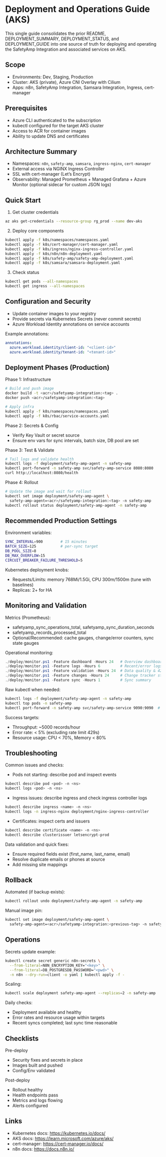 # Deployment and Operations Guide (AKS)

This single guide consolidates the prior README, DEPLOYMENT_SUMMARY, DEPLOYMENT_STATUS, and DEPLOYMENT_GUIDE into one source of truth for deploying and operating the SafetyAmp Integration and associated services on AKS.

## Scope
- Environments: Dev, Staging, Production
- Cluster: AKS (private), Azure CNI Overlay with Cilium
- Apps: n8n, SafetyAmp Integration, Samsara Integration, Ingress, cert-manager

## Prerequisites
- Azure CLI authenticated to the subscription
- kubectl configured for the target AKS cluster
- Access to ACR for container images
- Ability to update DNS and certificates

## Architecture Summary
- Namespaces: `n8n`, `safety-amp`, `samsara`, `ingress-nginx`, `cert-manager`
- External access via NGINX Ingress Controller
- SSL with cert-manager (Let’s Encrypt)
- Observability: Managed Prometheus + Managed Grafana + Azure Monitor (optional sidecar for custom JSON logs)

## Quick Start
1) Get cluster credentials
```bash
az aks get-credentials --resource-group rg_prod --name dev-aks
```

2) Deploy core components
```bash
kubectl apply -f k8s/namespaces/namespaces.yaml
kubectl apply -f k8s/cert-manager/cert-manager.yaml
kubectl apply -f k8s/ingress/nginx-ingress-controller.yaml
kubectl apply -f k8s/n8n/n8n-deployment.yaml
kubectl apply -f k8s/safety-amp/safety-amp-deployment.yaml
kubectl apply -f k8s/samsara/samsara-deployment.yaml
```

3) Check status
```bash
kubectl get pods --all-namespaces
kubectl get ingress --all-namespaces
```

## Configuration and Security
- Update container images to your registry
- Provide secrets via Kubernetes Secrets (never commit secrets)
- Azure Workload Identity annotations on service accounts

Example annotations:
```yaml
annotations:
  azure.workload.identity/client-id: "<client-id>"
  azure.workload.identity/tenant-id: "<tenant-id>"
```

## Deployment Phases (Production)

Phase 1: Infrastructure
```bash
# Build and push image
docker build -t <acr>/safetyamp-integration:<tag> .
docker push <acr>/safetyamp-integration:<tag>

# Apply infra
kubectl apply -f k8s/namespaces/namespaces.yaml
kubectl apply -f k8s/rbac/service-accounts.yaml
```

Phase 2: Secrets & Config
- Verify Key Vault or secret source
- Ensure env vars for sync intervals, batch size, DB pool are set

Phase 3: Test & Validate
```bash
# Tail logs and validate health
kubectl logs -f deployment/safety-amp-agent -n safety-amp
kubectl port-forward -n safety-amp svc/safety-amp-service 8080:8080
curl http://localhost:8080/health
```

Phase 4: Rollout
```bash
# Update the image and wait for rollout
kubectl set image deployment/safety-amp-agent \
  safety-amp-agent=<acr>/safetyamp-integration:<tag> -n safety-amp
kubectl rollout status deployment/safety-amp-agent -n safety-amp
```

## Recommended Production Settings
Environment variables:
```bash
SYNC_INTERVAL=900        # 15 minutes
BATCH_SIZE=125           # per-sync target
DB_POOL_SIZE=8
DB_MAX_OVERFLOW=15
CIRCUIT_BREAKER_FAILURE_THRESHOLD=5
```

Kubernetes deployment knobs:
- Requests/Limits: memory 768Mi/1.5Gi, CPU 300m/1500m (tune with baselines)
- Replicas: 2+ for HA

## Monitoring and Validation

Metrics (Prometheus):
- safetyamp_sync_operations_total, safetyamp_sync_duration_seconds
- safetyamp_records_processed_total
- Optional/Recommended: cache gauges, change/error counters, sync state gauges

Operational monitoring:
```powershell
./deploy/monitor.ps1 -Feature dashboard -Hours 24   # Overview dashboard
./deploy/monitor.ps1 -Feature logs -Hours 6         # Recent/error logs
./deploy/monitor.ps1 -Feature validation -Hours 24  # Data quality & 422s
./deploy/monitor.ps1 -Feature changes -Hours 24     # Change tracker stats
./deploy/monitor.ps1 -Feature sync -Hours 1         # Sync summary
```

Raw kubectl when needed:
```bash
kubectl logs -f deployment/safety-amp-agent -n safety-amp
kubectl top pods -n safety-amp
kubectl port-forward -n safety-amp svc/safety-amp-service 9090:9090  # /metrics
```

Success targets:
- Throughput: ~5000 records/hour
- Error rate: < 5% (excluding rate limit 429s)
- Resource usage: CPU < 70%, Memory < 80%

## Troubleshooting

Common issues and checks:
- Pods not starting: describe pod and inspect events
```bash
kubectl describe pod <pod> -n <ns>
kubectl logs <pod> -n <ns>
```
- Ingress issues: describe ingress and check ingress controller logs
```bash
kubectl describe ingress <name> -n <ns>
kubectl logs -n ingress-nginx deployment/nginx-ingress-controller
```
- Certificates: inspect certs and issuers
```bash
kubectl describe certificate <name> -n <ns>
kubectl describe clusterissuer letsencrypt-prod
```

Data validation and quick fixes:
- Ensure required fields exist (first_name, last_name, email)
- Resolve duplicate emails or phones at source
- Add missing site mappings

## Rollback

Automated (if backup exists):
```bash
kubectl rollout undo deployment/safety-amp-agent -n safety-amp
```

Manual image pin:
```bash
kubectl set image deployment/safety-amp-agent \
  safety-amp-agent=<acr>/safetyamp-integration:<previous-tag> -n safety-amp
```

## Operations

Secrets update example:
```bash
kubectl create secret generic n8n-secrets \
  --from-literal=N8N_ENCRYPTION_KEY="<key>" \
  --from-literal=DB_POSTGRESDB_PASSWORD="<pwd>" \
  -n n8n --dry-run=client -o yaml | kubectl apply -f -
```

Scaling:
```bash
kubectl scale deployment safety-amp-agent --replicas=2 -n safety-amp
```

Daily checks:
- Deployment available and healthy
- Error rates and resource usage within targets
- Recent syncs completed; last sync time reasonable

## Checklists

Pre-deploy
- Security fixes and secrets in place
- Images built and pushed
- Config/Env validated

Post-deploy
- Rollout healthy
- Health endpoints pass
- Metrics and logs flowing
- Alerts configured

## Links
- Kubernetes docs: https://kubernetes.io/docs/
- AKS docs: https://learn.microsoft.com/azure/aks/
- cert-manager: https://cert-manager.io/docs/
- n8n docs: https://docs.n8n.io/